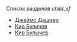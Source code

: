 Список разделов *child_sf*

* [Джеймс Дашнер](Джеймс%20Дашнер)
* [Кир Буличов](Кир%20Буличов)
* [Кир Булычев](Кир%20Булычев)